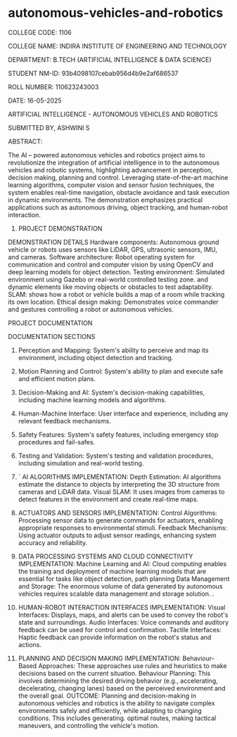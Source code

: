# autonomous-vehicles-and-robotics
COLLEGE CODE: 1106


COLLEGE NAME: INDIRA INSTITUTE OF ENGINEERING AND TECHNOLOGY


DEPARTMENT: B.TECH (ARTIFICIAL INTELLIGENCE & DATA SCIENCE)


STUDENT NM-ID: 93b4098107cebab956d4b9e2af686537


ROLL NUMBER: 110623243003


DATE: 16-05-2025

ARTIFICIAL INTELLIGENCE - AUTONOMOUS VEHICLES AND ROBOTICS

SUBMITTED BY,
    	ASHWINI S


ABSTRACT:

The AI – powered autonomous vehicles and robotics project aims to revolutionize the integration of artificial intelligence in to the autonomous vehicles and robotic systems, highlighting advancement in perception, decision making, planning and control. Leveraging state-of-the-art machine learning algorithms, computer vision and sensor fusion techniques, the system enables real-time navigation, obstacle avoidance and task execution in dynamic environments. The demonstration emphasizes practical applications such as autonomous driving, object tracking, and human-robot interaction. 

1.	PROJECT DEMONSTRATION

DEMONSTRATION DETAILS
Hardware components: Autonomous ground vehicle or robots uses sensors like LiDAR, GPS, ultrasonic sensors, IMU, and cameras.
Software architecture: Robot operating system for communication and control and computer vision by using OpenCV and deep learning models for object detection.
Testing environment: Simulated environment using Gazebo or real-world controlled testing zone. and dynamic elements like moving objects or obstacles to test adaptability.
SLAM: shows how a robot or vehicle builds a map of a room while tracking its own location.
Ethical design making: Demonstrates voice commander and gestures controlling a robot or autonomous vehicles.

PROJECT DOCUMENTATION

DOCUMENTATION SECTIONS
1.	Perception and Mapping: System's ability to perceive and map its environment, including object detection and tracking.
2.	 Motion Planning and Control: System's ability to plan and execute safe and efficient motion plans.
3.	 Decision-Making and AI: System's decision-making capabilities, including machine learning models and algorithms.
4.	 Human-Machine Interface: User interface and experience, including any relevant feedback mechanisms.
5.	 Safety Features: System's safety features, including emergency stop procedures and fail-safes.
6.	 Testing and Validation: System's testing and validation procedures, including simulation and real-world testing.

1.	` AI ALGORITHMS
IMPLEMENTATION:
Depth Estimation: AI algorithms estimate the distance to objects by interpreting the 3D structure from cameras and LiDAR data.
Visual SLAM: It uses images from cameras to detect features in the environment and create real-time maps.

2.	  ACTUATORS AND SENSORS
IMPLEMENTATION:
 	Control Algorithms: Processing sensor data to generate commands for actuators, enabling appropriate responses to environmental stimuli.
Feedback Mechanisms: Using actuator outputs to adjust sensor readings, enhancing system accuracy and reliability.

3.	  DATA PROCESSING SYSTEMS AND CLOUD CONNECTIVITY
IMPLEMENTATION:
Machine Learning and AI: Cloud computing enables the training and deployment of machine learning models that are essential for tasks like object detection, path planning
Data Management and Storage: The enormous volume of data generated by autonomous vehicles requires scalable data management and storage solution.
.
4.	HUMAN-ROBOT INTERACTION INTERFACES
IMPLEMENTATION: 
Visual Interfaces: Displays, maps, and alerts can be used to convey the robot's state and surroundings. 
Audio Interfaces: Voice commands and auditory feedback can be used for control and confirmation. 
Tactile Interfaces: Haptic feedback can provide information on the robot's status and actions. 
5.	 PLANNING AND DECISION MAKING
IMPLEMENTATION:
Behaviour-Based Approaches: These approaches use rules and heuristics to make decisions based on the current situation. 
Behaviour Planning: This involves determining the desired driving behavior (e.g., accelerating, decelerating, changing lanes) based on the perceived environment and the overall goal.
OUTCOME:
Planning and decision-making in autonomous vehicles and robotics is the ability to navigate complex environments safely and efficiently, while adapting to changing conditions. This includes generating. optimal routes, making tactical maneuvers, and controlling the vehicle's motion.
